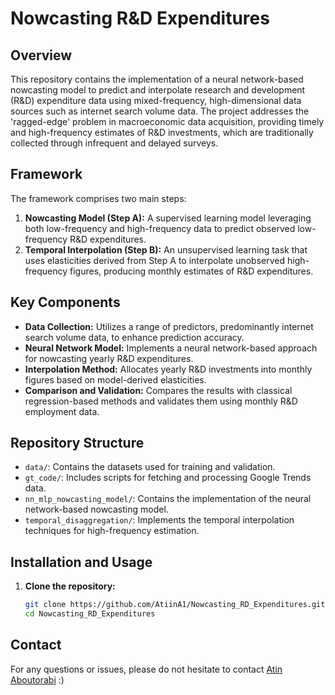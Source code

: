 # Nowcasting R&D Expenditures

## Overview

This repository contains the implementation of a neural network-based nowcasting model to predict and interpolate research and development (R&D) expenditure data using mixed-frequency, high-dimensional data sources such as internet search volume data. The project addresses the 'ragged-edge' problem in macroeconomic data acquisition, providing timely and high-frequency estimates of R&D investments, which are traditionally collected through infrequent and delayed surveys.

## Framework

The framework comprises two main steps:
1. **Nowcasting Model (Step A):** A supervised learning model leveraging both low-frequency and high-frequency data to predict observed low-frequency R&D expenditures.
2. **Temporal Interpolation (Step B):** An unsupervised learning task that uses elasticities derived from Step A to interpolate unobserved high-frequency figures, producing monthly estimates of R&D expenditures.

## Key Components

- **Data Collection:** Utilizes a range of predictors, predominantly internet search volume data, to enhance prediction accuracy.
- **Neural Network Model:** Implements a neural network-based approach for nowcasting yearly R&D expenditures.
- **Interpolation Method:** Allocates yearly R&D investments into monthly figures based on model-derived elasticities.
- **Comparison and Validation:** Compares the results with classical regression-based methods and validates them using monthly R&D employment data.

## Repository Structure

- `data/`: Contains the datasets used for training and validation.
- `gt_code/`: Includes scripts for fetching and processing Google Trends data.
- `nn_mlp_nowcasting_model/`: Contains the implementation of the neural network-based nowcasting model.
- `temporal_disaggregation/`: Implements the temporal interpolation techniques for high-frequency estimation.

## Installation and Usage

1. **Clone the repository:**
   ```sh
   git clone https://github.com/AtiinA1/Nowcasting_RD_Expenditures.git
   cd Nowcasting_RD_Expenditures

## Contact
   
For any questions or issues, please do not hesitate to contact [Atin Aboutorabi](https://people.epfl.ch/atin.aboutorabi?lang=en) :)
